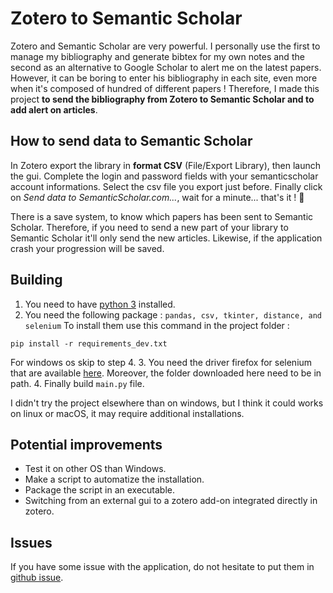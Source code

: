 # Zotero to Semantic Scholar

Zotero and Semantic Scholar are very powerful. I personally use the first to manage my bibliography and generate bibtex for my own notes and the second as an alternative to Google Scholar to alert me on the latest papers. 
However, it can be boring to enter his bibliography in each site, even more when it's composed of hundred of different papers ! Therefore, I made this project __to send the bibliography from Zotero to Semantic Scholar and to add alert on articles__.

## How to send data to Semantic Scholar

In Zotero export the library in __format CSV__ (File/Export Library), then launch the gui. Complete the login and password fields with your semanticscholar account informations. Select the csv file you export just before. Finally click on _Send data to SemanticScholar.com..._, wait for a minute... that's it ! 🙂 

There is a save system, to know which papers has been sent to Semantic Scholar. Therefore, if you need to send a new part of your library to Semantic Scholar it'll only send the new articles. Likewise, if the application crash your progression will be saved.

## Building

1. You need to have [python 3](https://www.python.org/downloads/) installed.
2. You need the following package : `pandas, csv, tkinter, distance, and selenium`
To install them use this command in the project folder :
```
pip install -r requirements_dev.txt
```
For windows os skip to step 4. 
3. You need the driver firefox for selenium that are available [here](https://github.com/mozilla/geckodriver/releases). Moreover, the folder downloaded here need to be in path.
4. Finally build `main.py` file.

I didn't try the project elsewhere than on windows, but I think it could works on linux or macOS, it may require additional installations.

## Potential improvements

- Test it on other OS than Windows.
- Make a script to automatize the installation.
- Package the script in an executable.
- Switching from an external gui to a zotero add-on integrated directly in zotero.

## Issues

If you have some issue with the application, do not hesitate to put them in [github issue](https://github.com/davidAlgis/zotero2SemanticScholar/issues).

